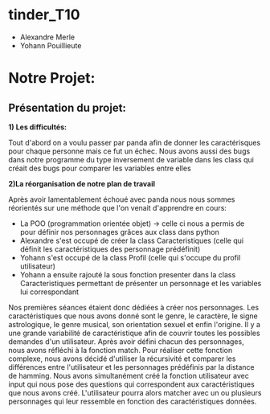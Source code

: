 # tinder_T10
* Alexandre Merle
* Yohann Pouillieute
# Notre Projet:
## Présentation du projet:
__1) Les difficultés:__

Tout d'abord on a voulu passer par panda afin de donner les caractérisques pour chaque personne mais ce fut un échec.
Nous avons aussi des bugs dans notre programme du type inversement de variable dans les class qui créait des bugs pour comparer les variables entre elles


__2)La réorganisation de notre plan de travail__

Après avoir lamentablement échoué avec panda nous nous sommes réorientés sur une méthode que l'on venait d'apprendre en cours:
* La POO (programmation orientée objet) 
-> celle ci nous a permis de pour définir nos personnages grâces aux class dans python
* Alexandre s'est occupé de créer la class Caracteristiques (celle qui définit les caractéristiques des personnage prédéfinit)
* Yohann s'est occupé de la class Profil (celle qui s'occupe du profil utilisateur)
* Yohann a ensuite rajouté la sous fonction presenter dans la class Caracteristiques permettant de présenter un personnage et les variables lui correspondant



Nos premières séances étaient donc dédiées à créer nos personnages. Les caractéristiques que nous avons donné sont le genre, le caractère, le signe astrologique, le genre musical, son orientation sexuel et enfin l'origine. Il y a une grande variabilité de caractéristique afin de couvrir toutes les possibles demandes d'un utilisateur. Après avoir défini chacun des personnages, nous avons réfléchi à la fonction match. Pour réaliser cette fonction complexe, nous avons décidé d'utiliser la récursivité et comparer les différences entre l'utilisateur et les personnages prédéfinis par la distance de hamming. Nous avons simultanément créé la fonction utilisateur avec input qui nous pose des questions qui correspondent aux caractéristiques que nous avons créé. L'utilisateur pourra alors matcher avec un ou plusieurs personnages qui leur ressemble en fonction des caractéristiques données.
